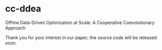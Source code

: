 # cc-ddea
Offline Data-Driven Optimization at Scale: A Cooperative Coevolutionary Approach

Thank you for your interest in our paper; the source code will be released soon.
